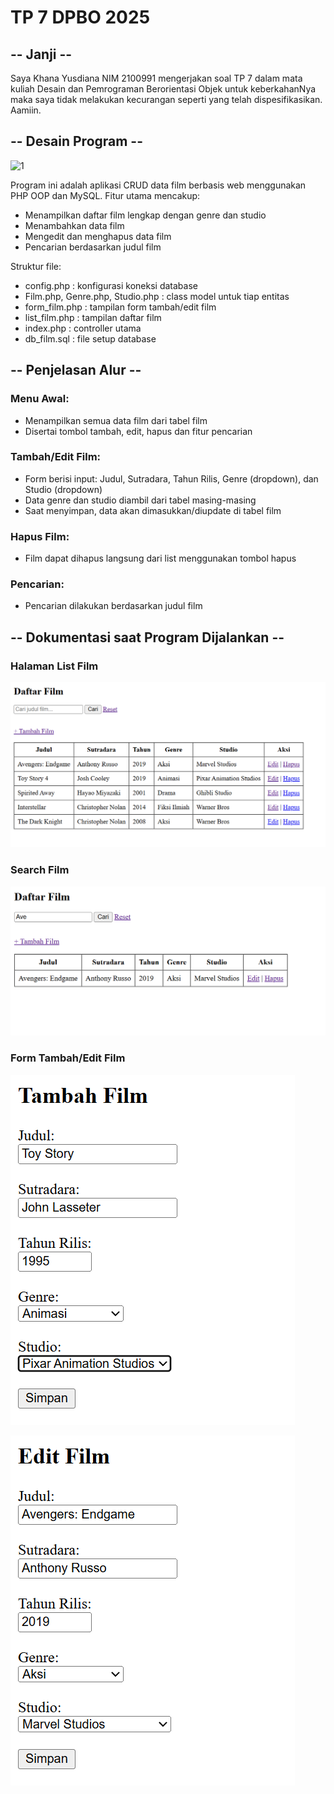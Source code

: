 # TP 7 DPBO 2025

## -- Janji --

Saya Khana Yusdiana NIM 2100991 mengerjakan soal TP 7 dalam mata kuliah Desain dan Pemrograman Berorientasi Objek untuk keberkahanNya maka saya tidak melakukan kecurangan seperti yang telah dispesifikasikan. Aamiin.

## -- Desain Program --

![1]()

Program ini adalah aplikasi CRUD data film berbasis web menggunakan PHP OOP dan MySQL. Fitur utama mencakup:

- Menampilkan daftar film lengkap dengan genre dan studio
- Menambahkan data film
- Mengedit dan menghapus data film
- Pencarian berdasarkan judul film

Struktur file:

- config.php : konfigurasi koneksi database
- Film.php, Genre.php, Studio.php : class model untuk tiap entitas
- form_film.php : tampilan form tambah/edit film
- list_film.php : tampilan daftar film
- index.php : controller utama
- db_film.sql : file setup database

## -- Penjelasan Alur --

### Menu Awal:

- Menampilkan semua data film dari tabel film
- Disertai tombol tambah, edit, hapus dan fitur pencarian

### Tambah/Edit Film:

- Form berisi input: Judul, Sutradara, Tahun Rilis, Genre (dropdown), dan Studio (dropdown)
- Data genre dan studio diambil dari tabel masing-masing
- Saat menyimpan, data akan dimasukkan/diupdate di tabel film

### Hapus Film:

- Film dapat dihapus langsung dari list menggunakan tombol hapus

### Pencarian:

- Pencarian dilakukan berdasarkan judul film

## -- Dokumentasi saat Program Dijalankan --

### Halaman List Film

![1](https://github.com/marimoo0/TP7DPBO2025C2/blob/e2db291736e3aadd258bf18ae839b065ccb0a950/SS/Screenshot_1.png)

### Search Film

![1](https://github.com/marimoo0/TP7DPBO2025C2/blob/e2db291736e3aadd258bf18ae839b065ccb0a950/SS/Screenshot_2.png)

### Form Tambah/Edit Film

![1](https://github.com/marimoo0/TP7DPBO2025C2/blob/e2db291736e3aadd258bf18ae839b065ccb0a950/SS/Screenshot_4.png)

![1](https://github.com/marimoo0/TP7DPBO2025C2/blob/e2db291736e3aadd258bf18ae839b065ccb0a950/SS/Screenshot_3.png)
